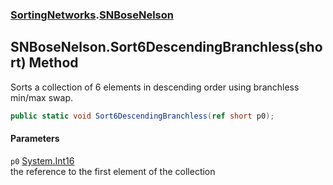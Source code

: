 ### [SortingNetworks](SortingNetworks.md 'SortingNetworks').[SNBoseNelson](SortingNetworks_SNBoseNelson.md 'SortingNetworks.SNBoseNelson')
## SNBoseNelson.Sort6DescendingBranchless(short) Method
Sorts a collection of 6 elements in descending order using branchless min/max swap.  
```csharp
public static void Sort6DescendingBranchless(ref short p0);
```
#### Parameters
<a name='SortingNetworks_SNBoseNelson_Sort6DescendingBranchless(short)_p0'></a>
`p0` [System.Int16](https://docs.microsoft.com/en-us/dotnet/api/System.Int16 'System.Int16')  
the reference to the first element of the collection
  
